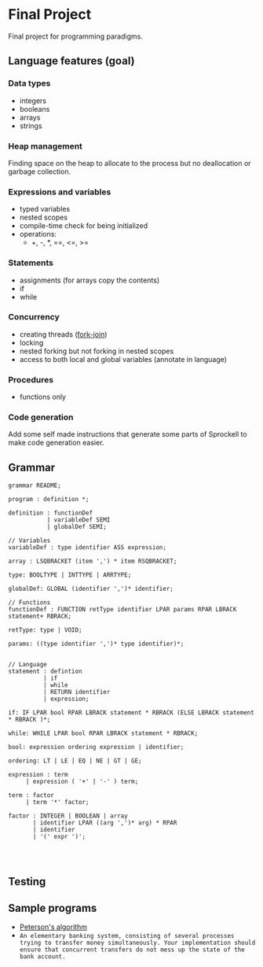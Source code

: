 # Final Project

Final project for programming paradigms.

## Language features (goal)
 
### Data types
 - integers
 - booleans
 - arrays
 - strings
 
### Heap management

Finding space on the heap to allocate to the process but no deallocation
or garbage collection. 

### Expressions and variables
 - typed variables
 - nested scopes
 - compile-time check for being initialized
 - operations:
    - +, -, *, ==, <=, >=

### Statements
 - assignments (for arrays copy the contents)
 - if
 - while
 
### Concurrency
 - creating threads ([fork-join](https://en.wikipedia.org/wiki/Fork%E2%80%93join_model))
 - locking
 - nested forking but not forking in nested scopes
 - access to both local and global variables (annotate in language)

### Procedures
 - functions only
 
 
### Code generation
Add some self made instructions that generate some parts of Sprockell to
make code generation easier.

## Grammar

```antlrv4
grammar README;

program : definition *;

definition : functionDef
           | variableDef SEMI
           | globalDef SEMI;

// Variables
variableDef : type identifier ASS expression;

array : LSQBRACKET (item ',') * item RSQBRACKET;

type: BOOLTYPE | INTTYPE | ARRTYPE;

globalDef: GLOBAL (identifier ',')* identifier;  

// Functions
functionDef : FUNCTION retType identifier LPAR params RPAR LBRACK statement+ RBRACK;

retType: type | VOID;

params: ((type identifier ',')* type identifier)*;


// Language
statement : defintion
          | if
          | while
          | RETURN identifier
          | expression;

if: IF LPAR bool RPAR LBRACK statement * RBRACK (ELSE LBRACK statement * RBRACK )*;

while: WHILE LPAR bool RPAR LBRACK statement * RBRACK;

bool: expression ordering expression | identifier;

ordering: LT | LE | EQ | NE | GT | GE;

expression : term
     | expression ( '+' | '-' ) term;

term : factor
     | term '*' factor;

factor : INTEGER | BOOLEAN | array
       | identifier LPAR ((arg ',')* arg) * RPAR
       | identifier
       | '(' expr ')';




```


## Testing





## Sample programs
 - [Peterson's algorithm](https://en.wikipedia.org/wiki/Peterson%27s_algorithm)
 - ```An elementary banking system, consisting of several processes trying to transfer money simultaneously. Your implementation should ensure that concurrent transfers do not mess up the state of the bank account.```
 